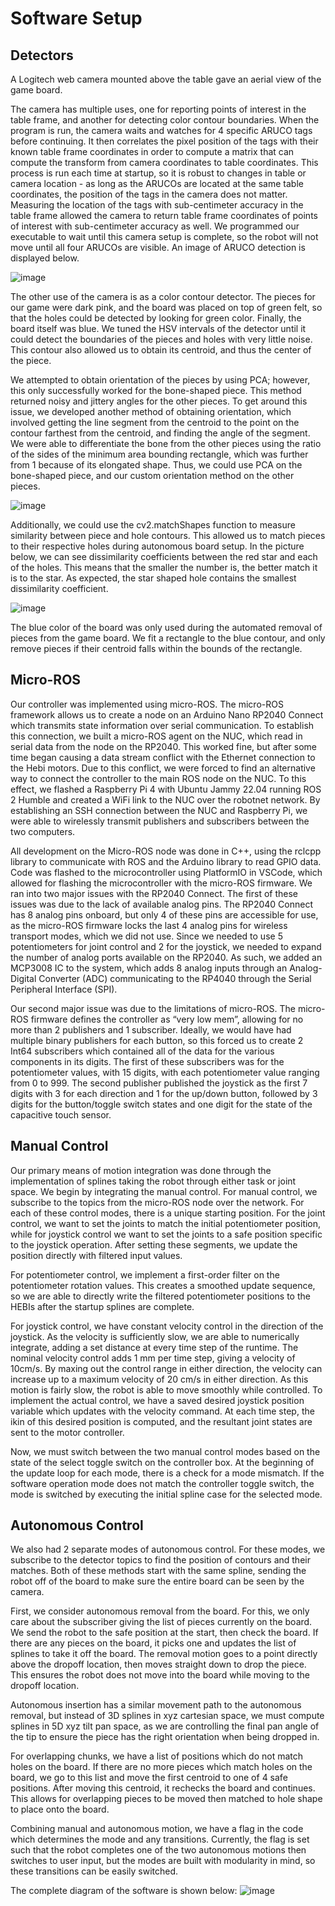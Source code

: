 # Software Setup

## Detectors
A Logitech web camera mounted above the table gave an aerial view of the game board.
 
The camera has multiple uses, one for reporting points of interest in the table frame, and another for detecting color contour boundaries. When the program is run, the 
camera waits and watches for 4 specific ARUCO tags before continuing. It then correlates the pixel position of the tags with their known table frame coordinates in order 
to compute a matrix that can compute the transform from camera coordinates to table coordinates. This process is run each time at startup, so it is robust to changes in 
table or camera location - as long as the ARUCOs are located at the same table coordinates, the position of the tags in the camera does not matter. Measuring the 
location of the tags with sub-centimeter accuracy in the table frame allowed the camera to return table frame coordinates of points of interest with sub-centimeter 
accuracy as well. We programmed our executable to wait until this camera setup is complete, so the robot will not move until all four ARUCOs are visible. An image of ARUCO detection is displayed below.

![image](https://user-images.githubusercontent.com/67039263/229218712-904c3884-c8e6-4bee-9ef0-86c78cd36927.png)

The other use of the camera is as a color contour detector. The pieces for our game were dark pink, and the board was placed on top of green felt, so that the holes could be detected by looking for green color. Finally, the board itself was blue. We tuned the HSV intervals of the detector until it could detect the boundaries of the pieces and holes with very little noise. This contour also allowed us to obtain its centroid, and thus the center of the piece. 

We attempted to obtain orientation of the pieces by using PCA; however, this only successfully worked for the bone-shaped piece. This method returned noisy and jittery angles for the other pieces. To get around this issue, we developed another method of obtaining orientation, which involved getting the line segment from the centroid to the point on the contour farthest from the centroid, and finding the angle of the segment. We were able to differentiate the bone from the other pieces using the ratio of the sides of the minimum area bounding rectangle, which was further from 1 because of its elongated shape. Thus, we could use PCA on the bone-shaped piece, and our custom orientation method on the other pieces. 

![image](https://user-images.githubusercontent.com/67039263/229219051-800eaffd-da2d-4147-9633-ab208f152795.png)

Additionally, we could use the cv2.matchShapes function to measure similarity between piece and hole contours. This allowed us to match pieces to their respective holes during autonomous board setup. In the picture below, we can see dissimilarity coefficients between the red star and each of the holes. This means that the smaller the number is, the better match it is to the star. As expected, the star shaped hole contains the smallest dissimilarity coefficient. 

![image](https://user-images.githubusercontent.com/67039263/229219438-ded799be-8974-4762-8ec8-eda986423412.png)

The blue color of the board was only used during the automated removal of pieces from the game board.  We fit a rectangle to the blue contour, and only remove pieces if their centroid falls within the bounds of the rectangle. 

## Micro-ROS
Our controller was implemented using micro-ROS. The micro-ROS framework allows us to create a node on an Arduino Nano RP2040 Connect which transmits state information over serial communication. To establish this connection, we built a micro-ROS agent on the NUC, which read in serial data from the node on the RP2040. This worked fine, but after some time began causing a data stream conflict with the Ethernet connection to the Hebi motors. Due to this conflict, we were forced to find an alternative way to connect the controller to the main ROS node on the NUC. To this effect, we flashed a Raspberry Pi 4 with Ubuntu Jammy 22.04 running ROS 2 Humble and created a WiFi link to the NUC over the robotnet network. By establishing an SSH connection between the NUC and Raspberry Pi, we were able to wirelessly transmit publishers and subscribers between the two computers.

All development on the Micro-ROS node was done in C++, using the rclcpp library to communicate with ROS and the Arduino library to read GPIO data. Code was flashed to the microcontroller using PlatformIO in VSCode, which allowed for flashing the microcontroller with the micro-ROS firmware.
We ran into two major issues with the RP2040 Connect. The first of these issues was due to the lack of available analog pins. The RP2040 Connect has 8 analog pins onboard, but only 4 of these pins are accessible for use, as the micro-ROS firmware locks the last 4 analog pins for wireless transport modes, which we did not use. Since we needed to use 5 potentiometers for joint control and 2 for the joystick, we needed to expand the number of analog ports available on the RP2040. As such, we added an MCP3008 IC to the system, which adds 8 analog inputs through an Analog-Digital Converter (ADC) communicating to the RP4040 through the Serial Peripheral Interface (SPI). 

Our second major issue was due to the limitations of micro-ROS. The micro-ROS firmware defines the controller as “very low mem”, allowing for no more than 2 publishers and 1 subscriber. Ideally, we would have had multiple binary publishers for each button, so this forced us to create 2 Int64 subscribers which contained all of the data for the various components in its digits. The first of these subscribers was for the potentiometer values, with 15 digits, with each potentiometer value ranging from 0 to 999. The second publisher published the joystick as the first 7 digits with 3 for each direction and 1 for the up/down button, followed by 3 digits for the button/toggle switch states and one digit for the state of the capacitive touch sensor.

## Manual Control
Our primary means of motion integration was done through the implementation of splines taking the robot through either task or joint space. We begin by integrating the manual control. For manual control, we subscribe to the topics from the micro-ROS node over the network. For each of these control modes, there is a unique starting position. For the joint control, we want to set the joints to match the initial potentiometer position, while for joystick control we want to set the joints to a safe position specific to the joystick operation. After setting these segments, we update the position directly with filtered input values. 

For potentiometer control, we implement a first-order filter on the potentiometer rotation values. This creates a smoothed update sequence, so we are able to directly write the filtered potentiometer positions to the HEBIs after the startup splines are complete.

For joystick control, we have constant velocity control in the direction of the joystick. As the velocity is sufficiently slow, we are able to numerically integrate, adding a set distance at every time step of the runtime. The nominal velocity control adds 1 mm per time step, giving a velocity of 10cm/s. By maxing out the control range in either direction, the velocity can increase up to a maximum velocity of 20 cm/s in either direction. As this motion is fairly slow, the robot is able to move smoothly while controlled. To implement the actual control, we have a saved desired joystick position variable which updates with the velocity command. At each time step, the ikin of this desired position is computed, and the resultant joint states are sent to the motor controller.

Now, we must switch between the two manual control modes based on the state of the select toggle switch on the controller box. At the beginning of the update loop for each mode, there is a check for a mode mismatch. If the software operation mode does not match the controller toggle switch, the mode is switched by executing the initial spline case for the selected mode.

## Autonomous Control
We also had 2 separate modes of autonomous control. For these modes, we subscribe to the detector topics to find the position of contours and their matches. Both of these methods start with the same spline, sending the robot off of the board to make sure the entire board can be seen by the camera. 

First, we consider autonomous removal from the board. For this, we only care about the subscriber giving the list of pieces currently on the board. We send the robot to the safe position at the start, then check the board. If there are any pieces on the board, it picks one and updates the list of splines to take it off the board. The removal motion goes to a point directly above the dropoff location, then moves straight down to drop the piece. This ensures the robot does not move into the board while moving to the dropoff location.
 
Autonomous insertion has a similar movement path to the autonomous removal, but instead of 3D splines in xyz cartesian space, we must compute splines in 5D xyz tilt pan space, as we are controlling the final pan angle of the tip to ensure the piece has the right orientation when being dropped in. 

For overlapping chunks, we have a list of positions which do not match holes on the board. If there are no more pieces which match holes on the board, we go to this list and move the first centroid to one of 4 safe positions. After moving this centroid, it rechecks the board and continues. This allows for overlapping pieces to be moved then matched to hole shape to place onto the board.

Combining manual and autonomous motion, we have a flag in the code which determines the mode and any transitions. Currently, the flag is set such that the robot completes one of the two autonomous motions then switches to user input, but the modes are built with modularity in mind, so these transitions can be easily switched.

The complete diagram of the software is shown below:
![image](https://user-images.githubusercontent.com/67039263/229221027-a9ded61a-69f4-4661-b06a-d841c87515ce.png)
